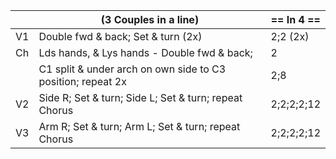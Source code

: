 ||(3 Couples in a line) | == In 4 == |
|-----|----|-----|
|V1| Double fwd & back; Set & turn (2x) |2;2 (2x)|
|Ch| Lds hands, & Lys hands - Double fwd & back; |2|
||C1 split & under arch on own side to C3 position; repeat 2x |2;8|
|V2| Side R; Set & turn; Side L; Set & turn; repeat Chorus |2;2;2;2;12|
|V3| Arm R; Set & turn; Arm L; Set & turn; repeat Chorus |2;2;2;2;12|
